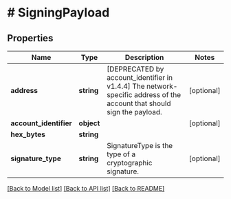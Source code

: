 # # SigningPayload

## Properties

Name | Type | Description | Notes
------------ | ------------- | ------------- | -------------
**address** | **string** | [DEPRECATED by account_identifier in v1.4.4] The network-specific address of the account that should sign the payload. | [optional]
**account_identifier** | **object** |  | [optional]
**hex_bytes** | **string** |  |
**signature_type** | **string** | SignatureType is the type of a cryptographic signature. | [optional]

[[Back to Model list]](../../README.md#models) [[Back to API list]](../../README.md#endpoints) [[Back to README]](../../README.md)
